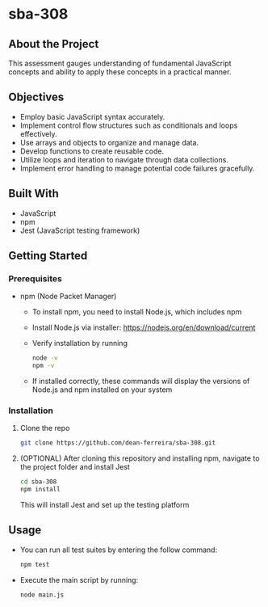# sba-308

## About the Project

This assessment gauges understanding of fundamental JavaScript concepts and ability to apply these concepts in a practical manner.

## Objectives

-   Employ basic JavaScript syntax accurately.
-   Implement control flow structures such as conditionals and loops effectively.
-   Use arrays and objects to organize and manage data.
-   Develop functions to create reusable code.
-   Utilize loops and iteration to navigate through data collections.
-   Implement error handling to manage potential code failures gracefully.

## Built With

-   JavaScript
-   npm
-   Jest (JavaScript testing framework)

## Getting Started

### Prerequisites

-   npm (Node Packet Manager)

    -   To install npm, you need to install Node.js, which includes npm
    -   Install Node.js via installer: https://nodejs.org/en/download/current
    -   Verify installation by running

        ```sh
        node -v
        npm -v
        ```

    -   If installed correctly, these commands will display the versions of Node.js and npm installed on your system

### Installation

1. Clone the repo
    ```sh
    git clone https://github.com/dean-ferreira/sba-308.git
    ```
2. (OPTIONAL) After cloning this repository and installing npm, navigate to the project folder and install Jest
    ```sh
    cd sba-308
    npm install
    ```
    This will install Jest and set up the testing platform

## Usage

-   You can run all test suites by entering the follow command:
    ```sh
    npm test
    ```
-   Execute the main script by running:

    ```sh
    node main.js
    ```
